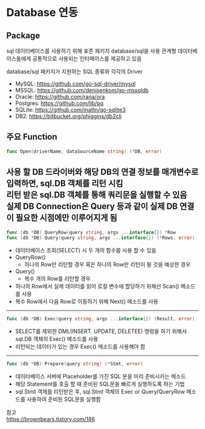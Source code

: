 # Database 연동

## Package
sql 데이터베이스를 사용하기 위해 표준 패키지 database/sql을 사용
관계형 데이터베이스들에게 공통적으로 사용되는 인터페이스를 제공하고 있음

database/sql 패키지가 지원하는 SQL 종류와 각각의 Driver
- MySQL: https://github.com/go-sql-driver/mysql
- MSSQL: https://github.com/denisenkom/go-mssqldb
- Oracle: https://github.com/rana/ora
- Postgres: https://github.com/lib/pq
- SQLite: https://github.com/mattn/go-sqlite3
- DB2: https://bitbucket.org/phiggins/db2cli

## 주요 Function
```go
func Open(driverName, dataSourceName string) (*DB, error)
```
사용 할 DB 드라이버와 해당 DB의 연결 정보를 매개변수로 입력하면, sql.DB 객체를 리턴 시킴  
리턴 받은 sql.DB 객체를 통해 쿼리문을 실행할 수 있음  
실제 DB Connection은 Query 등과 같이 실제 DB 연결이 필요한 시점에만 이루어지게 됨  
---

```go
func (db *DB) QueryRow(query string, args ...interface{}) *Row
func (db *DB) Query(query string, args ...interface{}) (*Rows, error)
```
- 데이터베이스 조회(SELECT) 시 두 개의 함수를 사용 할 수 있음  
- QueryRow()  
  - 하나의 Row만 리턴할 경우 혹은 하나의 Row만 리턴이 될 것을 예상한 경우  
- Query()  
  - 복수 개의 Row를 리턴할 경우  
- 하나의 Row에서 실제 데이터를 읽어 로컬 변수에 할당하기 위해선 Scan() 메소드를 사용  
- 복수 Row에서 다음 Row로 이동하기 위해 Next() 메소드를 사용  
---

```go
func (db *DB) Exec(query string, args ...interface{}) (Result, error)
```
- SELECT를 제외한 DML(INSERT. UPDATE, DELETEE) 명령을 하기 위해서 sql.DB 객체의 Exec() 메소드를 사용
- 리턴되는 데이터가 있는 경우 Exec() 메소드를 사용해야 함
---

```go
func (db *DB) Prepare(query string) (*Stmt, error)
```
- 데이터베이스 서버에 Placeholder를 가진 SQL 문을 미리 준비시키는 메소드
- 해당 Statement를 호출 할 때 준비된 SQL문을 빠르게 실행하도록 하는 기법
- sql.Stmt 객체를 리턴받은 후, sql.Stmt 객체의 Exec or Query/QueryRow 메소드를 사용하여 준비된 SQL문을 실행함


  
참고  
https://brownbears.tistory.com/186
